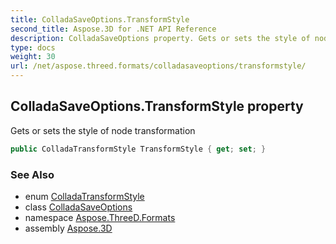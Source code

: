 ```yaml
---
title: ColladaSaveOptions.TransformStyle
second_title: Aspose.3D for .NET API Reference
description: ColladaSaveOptions property. Gets or sets the style of node transformation
type: docs
weight: 30
url: /net/aspose.threed.formats/colladasaveoptions/transformstyle/
---
```

## ColladaSaveOptions.TransformStyle property

Gets or sets the style of node transformation

```csharp
public ColladaTransformStyle TransformStyle { get; set; }
```

### See Also

* enum [ColladaTransformStyle](../../colladatransformstyle/)
* class [ColladaSaveOptions](../)
* namespace [Aspose.ThreeD.Formats](../../../aspose.threed.formats/)
* assembly [Aspose.3D](../../../)


